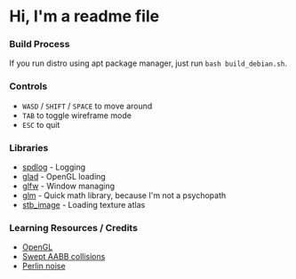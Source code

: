 # Hi, I'm a readme file

### Build Process
If you run distro using apt package manager, just run ```bash build_debian.sh```.

### Controls
- `WASD` / `SHIFT` / `SPACE` to move around
- `TAB` to toggle wireframe mode
- `ESC` to quit 

### Libraries
- [spdlog](https://github.com/gabime/spdlog) - Logging 
- [glad](https://github.com/Dav1dde/glad) - OpenGL loading
- [glfw](https://github.com/glfw/glfw) - Window managing
- [glm](https://github.com/g-truc/glm) - Quick math library, because I'm not a psychopath
- [stb_image](https://github.com/nothings/stb/blob/master/stb_image.h) - Loading texture atlas

### Learning Resources / Credits
- [OpenGL](https://youtube.com/playlist?list=PLlrATfBNZ98foTJPJ_Ev03o2oq3-GGOS2&si=crdBuV5tGpnvQw_7)
- [Swept AABB collisions](https://www.gamedev.net/tutorials/programming/general-and-gameplay-programming/swept-aabb-collision-detection-and-response-r3084/)
- [Perlin noise](https://www.youtube.com/watch?v=kCIaHqb60Cw)